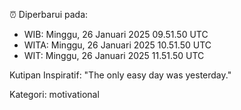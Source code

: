⏰ Diperbarui pada:
- WIB: Minggu, 26 Januari 2025 09.51.50 UTC
- WITA: Minggu, 26 Januari 2025 10.51.50 UTC
- WIT: Minggu, 26 Januari 2025 11.51.50 UTC

Kutipan Inspiratif:
"The only easy day was yesterday."


Kategori: motivational

